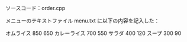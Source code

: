 ソースコード：order.cpp

メニューのテキストファイル menu.txt に以下の内容を記入した：

オムライス 850 650
カレーライス 700 550
サラダ 400 120
スープ 300 90
